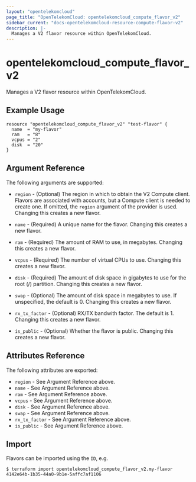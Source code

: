 ```yaml
---
layout: "opentelekomcloud"
page_title: "OpenTelekomCloud: opentelekomcloud_compute_flavor_v2"
sidebar_current: "docs-opentelekomcloud-resource-compute-flavor-v2"
description: |-
  Manages a V2 flavor resource within OpenTelekomCloud.
---
```


# opentelekomcloud\_compute\_flavor_v2

Manages a V2 flavor resource within OpenTelekomCloud.

## Example Usage

```hcl
resource "opentelekomcloud_compute_flavor_v2" "test-flavor" {
  name  = "my-flavor"
  ram   = "8"
  vcpus = "2"
  disk  = "20"
}
```

## Argument Reference

The following arguments are supported:

* `region` - (Optional) The region in which to obtain the V2 Compute client.
    Flavors are associated with accounts, but a Compute client is needed to
    create one. If omitted, the `region` argument of the provider is used.
    Changing this creates a new flavor.

* `name` - (Required) A unique name for the flavor. Changing this creates a new
    flavor.

* `ram` - (Required) The amount of RAM to use, in megabytes. Changing this
    creates a new flavor.

* `vcpus` - (Required) The number of virtual CPUs to use. Changing this creates
    a new flavor.

* `disk` - (Required) The amount of disk space in gigabytes to use for the root
    (/) partition. Changing this creates a new flavor.

* `swap` - (Optional) The amount of disk space in megabytes to use. If
    unspecified, the default is 0. Changing this creates a new flavor.

* `rx_tx_factor` - (Optional) RX/TX bandwith factor. The default is 1. Changing
    this creates a new flavor.

* `is_public` - (Optional) Whether the flavor is public. Changing this creates
    a new flavor.

## Attributes Reference

The following attributes are exported:

* `region` - See Argument Reference above.
* `name` - See Argument Reference above.
* `ram` - See Argument Reference above.
* `vcpus` - See Argument Reference above.
* `disk` - See Argument Reference above.
* `swap` - See Argument Reference above.
* `rx_tx_factor` - See Argument Reference above.
* `is_public` - See Argument Reference above.

## Import

Flavors can be imported using the `ID`, e.g.

```
$ terraform import opentelekomcloud_compute_flavor_v2.my-flavor 4142e64b-1b35-44a0-9b1e-5affc7af1106
```

